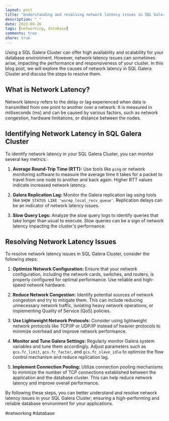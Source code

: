 ```yaml
---
layout: post
title: "Understanding and resolving network latency issues in SQL Galera Cluster"
description: " "
date: 2023-09-26
tags: [networking, database]
comments: true
share: true
---
```


Using a SQL Galera Cluster can offer high availability and scalability for your database environment. However, network latency issues can sometimes arise, impacting the performance and responsiveness of your cluster. In this blog post, we will explore the causes of network latency in SQL Galera Cluster and discuss the steps to resolve them.

## What is Network Latency?

Network latency refers to the delay or lag experienced when data is transmitted from one point to another over a network. It is measured in milliseconds (ms) and can be caused by various factors, such as network congestion, hardware limitations, or distance between the nodes.

## Identifying Network Latency in SQL Galera Cluster

To identify network latency in your SQL Galera Cluster, you can monitor several key metrics:

1. **Average Round-Trip Time (RTT):** Use tools like `ping` or network monitoring software to measure the average time it takes for a packet to travel from one node to another and back again. Higher RTT values indicate increased network latency.

2. **Galera Replication Lag:** Monitor the Galera replication lag using tools like `SHOW STATUS LIKE 'wsrep_local_recv_queue'`. Replication delays can be an indicator of network latency issues.

3. **Slow Query Logs:** Analyze the slow query logs to identify queries that take longer than usual to execute. Slow queries can be a sign of network latency impacting the cluster's performance.

## Resolving Network Latency Issues

To resolve network latency issues in SQL Galera Cluster, consider the following steps:

1. **Optimize Network Configuration:** Ensure that your network configuration, including the network cards, switches, and routers, is properly configured for optimal performance. Use reliable and high-speed network hardware.

2. **Reduce Network Congestion:** Identify potential sources of network congestion and try to mitigate them. This can include reducing unnecessary network traffic, isolating heavy network operations, or implementing Quality of Service (QoS) policies.

3. **Use Lightweight Network Protocols:** Consider using lightweight network protocols like TCP/IP or UDP/IP instead of heavier protocols to minimize overhead and improve network performance.

4. **Monitor and Tune Galera Settings:** Regularly monitor Galera system variables and tune them accordingly. Adjust parameters such as `gcs.fc_limit`, `gcs.fc_factor`, and `gcs.fc_slave_idle` to optimize the flow control mechanism and reduce replication lag.

5. **Implement Connection Pooling:** Utilize connection pooling mechanisms to minimize the number of TCP connections established between the application and the database cluster. This can help reduce network latency and improve overall performance.

By following these steps, you can better understand and resolve network latency issues in your SQL Galera Cluster, ensuring a high-performing and reliable database environment for your applications.

#networking #database